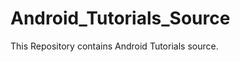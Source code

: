 Android_Tutorials_Source
========================

This Repository contains Android Tutorials source.
